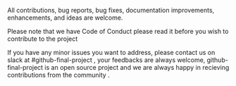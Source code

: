 All contributions, bug reports, bug fixes, documentation improvements, enhancements, and ideas are welcome.

Please note that we have Code of Conduct please read it before you wish to contribute to the project 

If you have any minor issues you want to address, please contact us on slack at #github-final-project , your feedbacks are always welcome,
github-final-project is an open source project and we are always happy in recieving contributions from the community .
